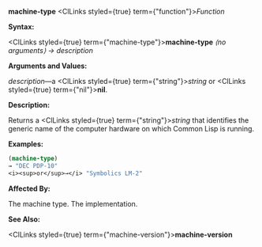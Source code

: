 **machine-type** <ClLinks styled={true} term={"function"}><i>Function</i></ClLinks> 



**Syntax:** 



<ClLinks styled={true} term={"machine-type"}><b>machine-type</b></ClLinks> *⟨no arguments⟩ → description* 



**Arguments and Values:** 



*description*—a <ClLinks styled={true} term={"string"}><i>string</i></ClLinks> or <ClLinks styled={true} term={"nil"}><b>nil</b></ClLinks>. 



**Description:** 



Returns a <ClLinks styled={true} term={"string"}><i>string</i></ClLinks> that identifies the generic name of the computer hardware on which Common Lisp is running. 



**Examples:**
```lisp
(machine-type) 
→ "DEC PDP-10" 
<i><sup>or</sup>→</i> "Symbolics LM-2" 
```
**Affected By:** 



The machine type. The implementation. 



**See Also:** 



<ClLinks styled={true} term={"machine-version"}><b>machine-version</b></ClLinks> 



